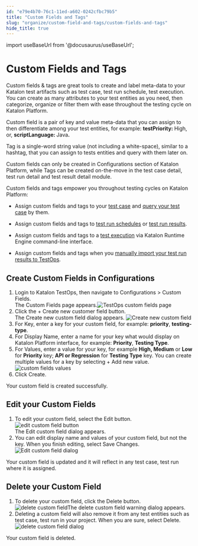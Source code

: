 ```yaml
---
id: "e79e4b70-76c1-11ed-a602-0242cfbc79b5"
title: "Custom Fields and Tags"
slug: "organize/custom-field-and-tags/custom-fields-and-tags"
hide_title: true
---
```

import useBaseUrl from '@docusaurus/useBaseUrl';


# <a id="concept-2460" class="anchor_top_offset"/><a id="ariaid-title1" class="anchor_top_offset"/>Custom Fields and Tags

<p xmlns="http://www.w3.org/1999/xhtml" className="p">Custom fields &amp; tags are great tools to create and label meta-data to your Katalon test artifacts such as test case, test run schedule, test execution. You can create as many attributes to your test entities as you need, then categorize, organize or filter them with ease throughout the testing cycle on Katalon Platform. </p> 
<p xmlns="http://www.w3.org/1999/xhtml" className="p">Custom field is a pair of key and value meta-data that you can assign to then differentiate among your test entities, for example: <strong className="ph b">testPriority: </strong>High, or, <strong className="ph b">scriptLanguage: </strong>Java<strong className="ph b">.</strong></p> 
<p xmlns="http://www.w3.org/1999/xhtml" className="p">Tag is a single-word string value (not including a white-space), similar to a hashtag, that you can assign to tests entities and query with them later on. </p> 
<p xmlns="http://www.w3.org/1999/xhtml" className="p">Custom fields can only be created in <span className="ph uicontrol">Configurations</span> section of Katalon Platform, while Tags can be created on-the-move in the test case detail, test run detail and test result detail module. </p> 
<div xmlns="http://www.w3.org/1999/xhtml" className="p">Custom fields and tags empower you throughout testing cycles on <span className="ph">Katalon Platform</span>:<ul className="ul"><li className="li">Assign custom fields and tags to your <a className="xref" href="/docs/organize/manage-tests/test-case/add-custom-fields-and-tags-to-test-cases">test case</a> and <a className="xref" href="/docs/organize/manage-tests/test-case/search-a-test-case-by-custom-fields-and-tags">query your test case</a> by them.</li><li className="li"><p className="p">Assign custom fields and tags to <a className="xref" href="/docs/execute/schedule-test-execution/schedule-test-runs-in-testops#id_2">test run schedules</a> or <a className="xref" href="/docs/analyze/reports/view-test-reports/view-test-reports-in-katalon-testops/view-test-run-results/view-test-results-and-execution-logs-in-katalon-testops/view-test-results-and-execution-logs-in-katalon-testops#task-6012">test run results</a>.</p></li><li className="li"><p className="p">Assign custom fields and tags to a <a className="xref" href="/docs/execute/katalon-runtime-engine/command-line-syntax-in-katalon-runtime-engine#concept-9115__dl-544">test execution</a> via <span className="ph">Katalon Runtime Engine</span> command-line interface.</p></li><li className="li"><p className="p">Assign custom fields and tags when you <a className="xref" href="/docs/analyze/reports/upload-test-reports/upload-junit-and-katalon-studio-reports-to-testops-manually">manually import your test run results to TestOps</a>.</p></li></ul></div>

## <a id="task-583" class="anchor_top_offset"/>Create Custom Fields in Configurations

<ol xmlns="http://www.w3.org/1999/xhtml" className="ol steps"><li className="li step stepexpand"><span className="ph cmd">Login to <span className="ph">Katalon TestOps</span>, then navigate to <span className="ph uicontrol">Configurations</span> &gt; <span className="ph uicontrol">Custom Fields</span>.</span><div className="itemgroup stepresult">The <span className="ph uicontrol">Custom Fields</span> page appears.<img className="image" src={useBaseUrl("/e0f40e90-76c1-11ed-a602-0242cfbc79b5.png")} alt="TestOps custom fields page" /></div></li><li className="li step stepexpand"><span className="ph cmd">Click the <span className="ph uicontrol">+ Create new customer field</span> button.</span><div className="itemgroup stepresult">The <span className="ph uicontrol">Create new custom field</span> dialog appears. <img className="image" src={useBaseUrl("/e65be060-76c1-11ed-a602-0242cfbc79b5.png")} alt="Create new custom field" /></div></li><li className="li step stepexpand"><span className="ph cmd">For <span className="ph uicontrol">Key</span>, enter a key for your custom field, for example: <strong className="ph b">priority</strong>, <strong className="ph b">testing-type</strong>.</span></li><li className="li step stepexpand"><span className="ph cmd">For <span className="ph uicontrol">Display Name</span>, enter a name for your key what would display on Katalon Platform interface, for example: <strong className="ph b">Priority</strong>, <strong className="ph b">Testing Type</strong>.</span></li><li className="li step stepexpand"><span className="ph cmd">For <span className="ph uicontrol">Values</span>, enter a value for your key, for example <strong className="ph b">High, Medium</strong> or <strong className="ph b">Low</strong> for <strong className="ph b">Priority</strong> key; <strong className="ph b">API or Regression</strong> for <strong className="ph b">Testing Type</strong> key. You can create multiple values for a key by selecting <span className="ph uicontrol">+ Add new value</span>.</span><div className="itemgroup info"><img className="image" src={useBaseUrl("/02188dd0-76c2-11ed-a602-0242cfbc79b5.png")} alt="custom fields values" /></div></li><li className="li step stepexpand"><span className="ph cmd">Click <span className="ph uicontrol">Create</span>. </span></li></ol> 
<section xmlns="http://www.w3.org/1999/xhtml" className="section result">Your custom field is created successfully. </section> 

## <a id="task-2690" class="anchor_top_offset"/>Edit your Custom Fields

<ol xmlns="http://www.w3.org/1999/xhtml" className="ol steps"><li className="li step stepexpand"><span className="ph cmd">To edit your custom field, select the <span className="ph uicontrol">Edit</span> button.</span><div className="itemgroup info"><img className="image" src={useBaseUrl("/fb3084a0-76c1-11ed-a602-0242cfbc79b5.png")} alt="edit custom field button" /></div><div className="itemgroup stepresult">The Edit custom field dialog appears. </div></li><li className="li step stepexpand"><span className="ph cmd">You can edit display name and values of your custom field,  but not the key. When you finish editing, select <span className="ph uicontrol">Save Changes</span>.<img className="image" src={useBaseUrl("/e24ac4f0-76c1-11ed-a602-0242cfbc79b5.png")} alt="Edit custom field dialog" /></span></li></ol> 
<section xmlns="http://www.w3.org/1999/xhtml" className="section result">Your custom field is updated and it will reflect in any test case, test run where it is assigned.</section> 

## <a id="task-9216" class="anchor_top_offset"/>Delete your Custom Field

<ol xmlns="http://www.w3.org/1999/xhtml" className="ol steps"><li className="li step stepexpand"><span className="ph cmd">To delete your custom field, click the <span className="ph uicontrol">Delete</span> button. </span><div className="itemgroup info"><img className="image" src={useBaseUrl("/e2cdfeb0-76c1-11ed-a602-0242cfbc79b5.png")} alt="delete custom field" />The delete custom field warning dialog appears.</div></li><li className="li step stepexpand"><span className="ph cmd">Deleting a custom field will also remove it  from any test entities such as test case, test run  in your project. When you are sure, select <span className="ph uicontrol">Delete</span>.</span><div className="itemgroup info"><img className="image" src={useBaseUrl("/e5eb9260-76c1-11ed-a602-0242cfbc79b5.png")} alt="delete custom field dialog" /></div></li></ol> 
<section xmlns="http://www.w3.org/1999/xhtml" className="section result">Your custom field is deleted.</section> 
